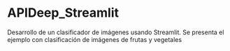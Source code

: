 # APIDeep_Streamlit
Desarrollo de un clasificador de imágenes usando Streamlit. Se presenta el ejemplo con clasificación de imágenes de frutas y vegetales
